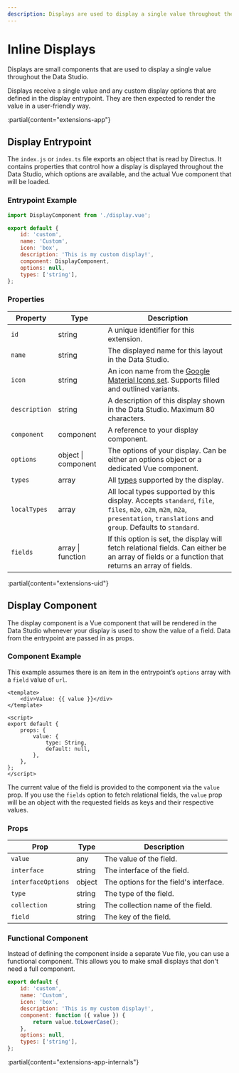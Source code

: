 ```yaml
---
description: Displays are used to display a single value throughout the Data Studio. 
---
```


# Inline Displays

Displays are small components that are used to display a single value throughout the Data Studio. 

Displays receive a single value and any custom display options that are defined in the display entrypoint. They are then expected to render the value in a user-friendly way.

<!-- TODO: Image -->

:partial{content="extensions-app"}

## Display Entrypoint

The `index.js` or `index.ts` file exports an object that is read by Directus. It contains properties that control how a display is displayed throughout the Data Studio, which options are available, and the actual Vue component that will be loaded.

### Entrypoint Example

```js
import DisplayComponent from './display.vue';

export default {
	id: 'custom',
	name: 'Custom',
	icon: 'box',
	description: 'This is my custom display!',
	component: DisplayComponent,
	options: null,
	types: ['string'],
};
```

### Properties

| Property      | Type                | Description                                                                                                                                                                     |
| ------------- | ------------------- | ------------------------------------------------------------------------------------------------------------------------------------------------------------------------------- |
| `id`          | string              | A unique identifier for this extension.                                                                                                                                         |
| `name`        | string              | The displayed name for this layout in the Data Studio.                                                                                                                          |
| `icon`        | string              | An icon name from the [Google Material Icons set](https://fonts.google.com/icons). Supports filled and outlined variants.                                                       |
| `description` | string              | A description of this display shown in the Data Studio. Maximum 80 characters.                                                                                                  |
| `component`   | component           | A reference to your display component.                                                                                                                                          |
| `options`     | object \| component | The options of your display. Can be either an options object or a dedicated Vue component.                                                                                      |
| `types`       | array               | All [types](/data-modeling/fields) supported by the display.                                                                                                                    |
| `localTypes`  | array               | All local types supported by this display. Accepts `standard`, `file`, `files`, `m2o`, `o2m`, `m2m`, `m2a`, `presentation`, `translations` and `group`. Defaults to `standard`. |
| `fields`      | array \| function   | If this option is set, the display will fetch relational fields. Can either be an array of fields or a function that returns an array of fields.                                |

:partial{content="extensions-uid"}

## Display Component

The display component is a Vue component that will be rendered in the Data Studio whenever your display is used to show the value of a field. Data from the entrypoint are passed in as props.

### Component Example

This example assumes there is an item in the entrypoint’s `options` array with a `field` value of `url`.

```vue
<template>
	<div>Value: {{ value }}</div>
</template>

<script>
export default {
	props: {
		value: {
			type: String,
			default: null,
		},
	},
};
</script>
```

The current value of the field is provided to the component via the `value` prop. If you use the `fields` option to fetch relational fields, the `value` prop will be an object with the requested fields as keys and their respective values.

### Props

| Prop               | Type   | Description                            |
| ------------------ | ------ | -------------------------------------- |
| `value`            | any    | The value of the field.                |
| `interface`        | string | The interface of the field.            |
| `interfaceOptions` | object | The options for the field's interface. |
| `type`             | string | The type of the field.                 |
| `collection`       | string | The collection name of the field.      |
| `field`            | string | The key of the field.                  |

### Functional Component

Instead of defining the component inside a separate Vue file, you can use a functional component. This allows you to make small displays that don't need a full component.

```js
export default {
	id: 'custom',
	name: 'Custom',
	icon: 'box',
	description: 'This is my custom display!',
	component: function ({ value }) {
		return value.toLowerCase();
	},
	options: null,
	types: ['string'],
};
```

:partial{content="extensions-app-internals"}